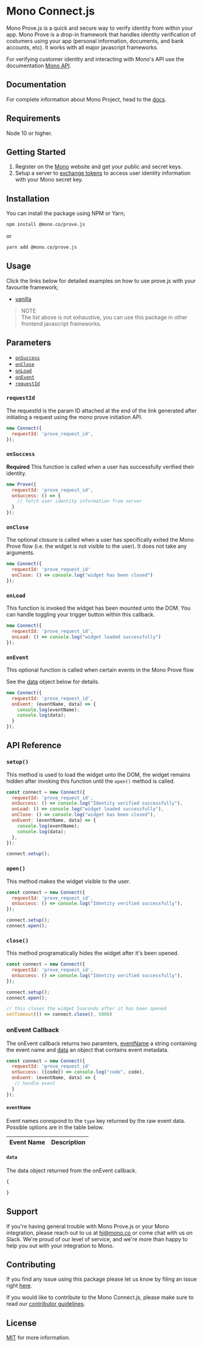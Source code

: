 
# Mono Connect.js

Mono Prove.js is a quick and secure way to verify identity from within your app. Mono Prove is a drop-in framework that handles identity verification of costumers using your app (personal information, documents, and bank accounts, etc). It works with all major javascript frameworks.

For verifying customer identity and interacting with Mono's API use the documentation [Mono API](https://docs.mono.co/docs/).

## Documentation

For complete information about Mono Project, head to the [docs](https://docs.mono.co/).

## Requirements
Node 10 or higher.


## Getting Started

1. Register on the [Mono](https://app.withmono.com/dashboard) website and get your public and secret keys.
2. Setup a server to [exchange tokens](https://docs.mono.co/) to access user identity information with your Mono secret key.


## Installation

You can install the package using NPM or Yarn;

```bash
npm install @mono.co/prove.js
```
or
```bash
yarn add @mono.co/prove.js
```

## Usage
Click the links below for detailed examples on how to use prove.js with your favourite framework;
- [vanilla](examples/index.html)

> NOTE  
> The list above is not exhaustive, you can use this package in other frontend javascript frameworks.
## Parameters
- [`onSuccess`](#onSuccess)
- [`onClose`](#onClose)
- [`onLoad`](#onLoad)
- [`onEvent`](#onEvent)
- [`requestId`](#requestId)


### <a name="requestId"></a> `requestId`
The requestId is the param ID attached at the end of the link generated after initiating a request using the mono prove initiation API.

```js
new Connect({
  requestId: 'prove_request_id',
});
```

### <a name="onSuccess"></a> `onSuccess`      
**Required**
This function is called when a user has successfully verified their identity.
```js
new Prove({
  requestId: 'prove_request_id',
  onSuccess: () => {
    // fetch user identity information from server
  }
});
```

### <a name="onClose"></a> `onClose`
The optional closure is called when a user has specifically exited the Mono Prove flow (i.e. the widget is not visible to the user). It does not take any arguments.
```js
new Connect({
  requestId: 'prove_request_id'
  onClose: () => console.log("widget has been closed")
});
```

### <a name="onLoad"></a> `onLoad`
This function is invoked the widget has been mounted unto the DOM. You can handle toggling your trigger button within this callback.
```js
new Connect({
  requestId: 'prove_request_id',
  onLoad: () => console.log("widget loaded successfully")
});
```

### <a name="onEvent"></a> `onEvent`
This optional function is called when certain events in the Mono Prove flow

See the [data](#dataObject) object below for details.

```js
new Connect({
  requestId: 'prove_request_id',
  onEvent: (eventName, data) => {
    console.log(eventName);
    console.log(data);
  }
});
```


## API Reference

### `setup()`
This method is used to load the widget unto the DOM, the widget remains hidden after invoking this function until the `open()` method is called.
```js
const connect = new Connect({
  requestId: 'prove_request_id',
  onSuccess: () => console.log("Identity verified successfully"),
  onLoad: () => console.log("widget loaded successfully"),
  onClose: () => console.log("widget has been closed"),
  onEvent: (eventName, data) => {
    console.log(eventName);
    console.log(data);
  },
});

connect.setup();
```

### `open()`
This method makes the widget visible to the user.
```js
const connect = new Connect({
  requestId: 'prove_request_id',
  onSuccess: () => console.log("Identity verified successfully"),
});

connect.setup();
connect.open();
```

### `close()`
This method programatically hides the widget after it's been opened.
```js
const connect = new Connect({
  requestId: 'prove_request_id',
  onSuccess: () => console.log("Identity verified successfully"),
});

connect.setup();
connect.open();

// this closes the widget 5seconds after it has been opened
setTimeout(() => connect.close(), 5000)
```

### <a name="onEventCallback"></a> onEvent Callback

The onEvent callback returns two paramters, [eventName](#eventName) a string containing the event name and [data](#dataObject) an object that contains event metadata.

```js
const connect = new Connect({
  requestId: 'prove_request_id'
  onSuccess: ({code}) => console.log("code", code),
  onEvent: (eventName, data) => {
   // handle event
  }
});

```

#### <a name="eventName"></a> `eventName`

Event names corespond to the `type` key returned by the raw event data. Possible options are in the table below.

| Event Name | Description |
| ----------- | ----------- |



#### <a name="dataObject"></a> `data`
The data object returned from the onEvent callback.

```js
{

}
```


## Support
If you're having general trouble with Mono Prove.js or your Mono integration, please reach out to us at <hi@mono.co> or come chat with us on Slack. We're proud of our level of service, and we're more than happy to help you out with your integration to Mono.

## Contributing

If you find any issue using this package please let us know by filing an issue right [here](https://github.com/withmono/prove.js/issues).

If you would like to contribute to the Mono Connect.js, please make sure to read our [contributor guidelines](https://github.com/withmono/prove.js/tree/develop/CONTRIBUTING.md).


## License

[MIT](https://github.com/withmono/connect.js/tree/develop/LICENSE) for more information.

